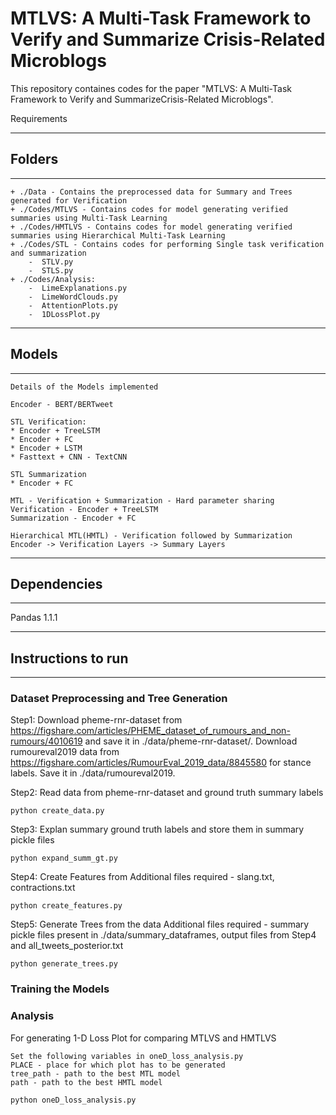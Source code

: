 # MTLVS: A Multi-Task Framework to Verify and Summarize Crisis-Related Microblogs

This repository containes codes for the paper "MTLVS: A Multi-Task Framework to Verify and SummarizeCrisis-Related Microblogs".

Requirements

------------------------------------------
## Folders
------------------------------------------

```
+ ./Data - Contains the preprocessed data for Summary and Trees generated for Verification
+ ./Codes/MTLVS - Contains codes for model generating verified summaries using Multi-Task Learning 
+ ./Codes/HMTLVS - Contains codes for model generating verified summaries using Hierarchical Multi-Task Learning
+ ./Codes/STL - Contains codes for performing Single task verification and summarization
	-  STLV.py
	-  STLS.py
+ ./Codes/Analysis:
	-  LimeExplanations.py
	-  LimeWordClouds.py
	-  AttentionPlots.py
	-  1DLossPlot.py
```

------------------------------------------
## Models
------------------------------------------
~~~
Details of the Models implemented

Encoder - BERT/BERTweet

STL Verification:
* Encoder + TreeLSTM
* Encoder + FC
* Encoder + LSTM
* Fasttext + CNN - TextCNN

STL Summarization
* Encoder + FC

MTL - Verification + Summarization - Hard parameter sharing
Verification - Encoder + TreeLSTM
Summarization - Encoder + FC

Hierarchical MTL(HMTL) - Verification followed by Summarization
Encoder -> Verification Layers -> Summary Layers
~~~

------------------------------------------
## Dependencies
------------------------------------------
Pandas 1.1.1

------------------------------------------
## Instructions to run
------------------------------------------

### **Dataset Preprocessing and Tree Generation**

Step1: Download pheme-rnr-dataset from https://figshare.com/articles/PHEME_dataset_of_rumours_and_non-rumours/4010619 and save it in ./data/pheme-rnr-dataset/. Download rumoureval2019 data from https://figshare.com/articles/RumourEval_2019_data/8845580 for stance labels. Save it in ./data/rumoureval2019. 

Step2: Read data from pheme-rnr-dataset and ground truth summary labels
~~~
python create_data.py
~~~

Step3: Explan summary ground truth labels and store them in summary pickle files
~~~
python expand_summ_gt.py
~~~

Step4: Create Features from 
Additional files required - slang.txt, contractions.txt 
~~~
python create_features.py
~~~

Step5: Generate Trees from the data
Additional files required - summary pickle files present in ./data/summary_dataframes, output files from Step4 and all_tweets_posterior.txt
~~~
python generate_trees.py
~~~

### Training the Models

### Analysis
For generating 1-D Loss Plot for comparing MTLVS and HMTLVS
~~~
Set the following variables in oneD_loss_analysis.py
PLACE - place for which plot has to be generated
tree_path - path to the best MTL model 
path - path to the best HMTL model

python oneD_loss_analysis.py
~~~

